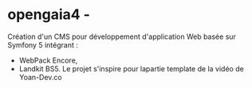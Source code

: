 # opengaia4 - 
Création d'un CMS pour développement d'application Web basée sur Symfony 5 intégrant : 
   - WebPack Encore,
   - Landkit BS5.
Le projet s'inspire pour lapartie template de la vidéo de Yoan-Dev.co 
